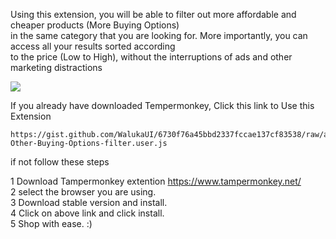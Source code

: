 Using this extension, you will be able to filter out more affordable and cheaper products (More Buying Options) <br />in the same category that you are looking for. More importantly, you can access all your results sorted according <br />to the price (Low to High), without the interruptions of ads and other marketing distractions

![](https://github.com/WalukaUI/AmazonWareHouseDLS/blob/main/filter.gif)

If you already have downloaded Tempermonkey, Click this link to Use this Extension

    https://gist.github.com/WalukaUI/6730f76a45bbd2337fccae137cf83538/raw/af1a723eab7cecf02a0a536dc8c5c125093cfd16/Amazon-Other-Buying-Options-filter.user.js

if not follow these steps

1 Download Tampermonkey extention https://www.tampermonkey.net/ <br />
2 select the browser you are using. <br />
3 Download stable version and install. <br />
4 Click on above link and click install.<br />
5 Shop with ease. :)
